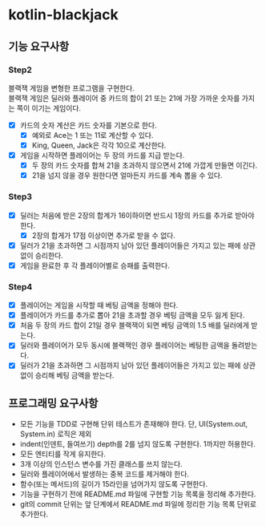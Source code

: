 # kotlin-blackjack

## 기능 요구사항

### Step2

블랙잭 게임을 변형한 프로그램을 구현한다. <br>
블랙잭 게임은 딜러와 플레이어 중 카드의 합이 21 또는 21에 가장 가까운 숫자를 가지는 쪽이 이기는 게임이다.

- [X] 카드의 숫자 계산은 카드 숫자를 기본으로 한다.
    - [X] 예외로 Ace는 1 또는 11로 계산할 수 있다.
    - [X] King, Queen, Jack은 각각 10으로 계산한다.
- [X] 게임을 시작하면 플레이어는 두 장의 카드를 지급 받는다.
    - [X] 두 장의 카드 숫자를 합쳐 21을 초과하지 않으면서 21에 가깝게 만들면 이긴다.
    - [X] 21을 넘지 않을 경우 원한다면 얼마든지 카드를 계속 뽑을 수 있다.

### Step3

- [X] 딜러는 처음에 받은 2장의 합계가 16이하이면 반드시 1장의 카드를 추가로 받아야 한다.
    - [X] 2장의 합게가 17점 이상이면 추가로 받을 수 없다.
- [X] 딜러가 21을 초과하면 그 시점까지 남아 있던 플레이어들은 가지고 있는 패에 상관 없이 승리한다.
- [X] 게임을 완료한 후 각 플레이어별로 승패를 출력한다.

### Step4

- [X] 플레이어는 게임을 시작할 때 베팅 금액을 정해야 한다.
- [X] 플레이어가 카드를 추가로 뽑아 21을 초과할 경우 베팅 금액을 모두 잃게 된다.
- [X] 처음 두 장의 카드 합이 21일 경우 블랙잭이 되면 베팅 금액의 1.5 배를 딜러에게 받는다.
- [X] 딜러와 플레이어가 모두 동시에 블랙잭인 경우 플레이어는 베팅한 금액을 돌려받는다.
- [X] 딜러가 21을 초과하면 그 시점까지 남아 있던 플레이어들은 가지고 있는 패에 상관 없이 승리해 베팅 금액을 받는다.

## 프로그래밍 요구사항

- 모든 기능을 TDD로 구현해 단위 테스트가 존재해야 한다. 단, UI(System.out, System.in) 로직은 제외
- indent(인덴트, 들여쓰기) depth를 2를 넘지 않도록 구현한다. 1까지만 허용한다.
- 모든 엔티티를 작게 유지한다.
- 3개 이상의 인스턴스 변수를 가진 클래스를 쓰지 않는다.
- 딜러와 플레이어에서 발생하는 중복 코드를 제거해야 한다.
- 함수(또는 메서드)의 길이가 15라인을 넘어가지 않도록 구현한다.
- 기능을 구현하기 전에 README.md 파일에 구현할 기능 목록을 정리해 추가한다.
- git의 commit 단위는 앞 단계에서 README.md 파일에 정리한 기능 목록 단위로 추가한다.
